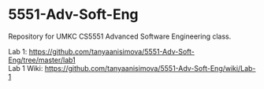 # 5551-Adv-Soft-Eng
Repository for UMKC CS5551 Advanced Software Engineering class. 

Lab 1: https://github.com/tanyaanisimova/5551-Adv-Soft-Eng/tree/master/lab1 <br>
Lab 1 Wiki: https://github.com/tanyaanisimova/5551-Adv-Soft-Eng/wiki/Lab-1
